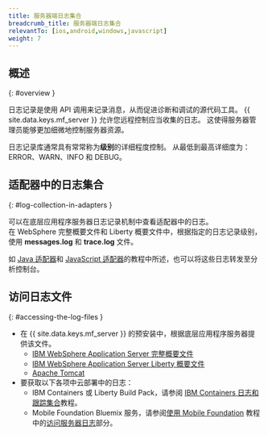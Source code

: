 ```yaml
---
title: 服务器端日志集合
breadcrumb_title: 服务器端日志集合
relevantTo: [ios,android,windows,javascript]
weight: 7
---
```

<!-- NLS_CHARSET=UTF-8 -->
## 概述
{: #overview }

日志记录是使用 API 调用来记录消息，从而促进诊断和调试的源代码工具。 {{ site.data.keys.mf_server }} 允许您远程控制应当收集的日志。 这使得服务器管理员能够更加细微地控制服务器资源。

日志记录库通常具有常常称为**级别**的详细程度控制。 从最低到最高详细度为：ERROR、WARN、INFO 和 DEBUG。 

## 适配器中的日志集合
{: #log-collection-in-adapters }

可以在底层应用程序服务器日志记录机制中查看适配器中的日志。  
在 WebSphere 完整概要文件和 Liberty 概要文件中，根据指定的日志记录级别，使用 **messages.log** 和 **trace.log** 文件。 

如 [Java 适配器](java-adapter)和 [JavaScript 适配器](javascript-adapter)的教程中所述，也可以将这些日志转发至分析控制台。

## 访问日志文件
{: #accessing-the-log-files }

* 在 {{ site.data.keys.mf_server }} 的预安装中，根据底层应用程序服务器提供该文件。 
    * [IBM WebSphere Application Server 完整概要文件](http://ibm.biz/knowctr#SSEQTP_8.5.5/com.ibm.websphere.base.doc/ae/ttrb_trcover.html)
    * [IBM WebSphere Application Server Liberty 概要文件](http://ibm.biz/knowctr#SSEQTP_8.5.5/com.ibm.websphere.wlp.doc/ae/rwlp_logging.html?cp=SSEQTP_8.5.5%2F1-16-0-0)
    * [Apache Tomcat](http://tomcat.apache.org/tomcat-7.0-doc/logging.html)
* 要获取以下各项中云部署中的日志：
    * IBM Containers 或 Liberty Build Pack，请参阅 [IBM Containers 日志和跟踪集合](../../bluemix/mobilefirst-server-using-scripts/log-and-trace-collection/)教程。
    * Mobile Foundation Bluemix 服务，请参阅[使用 Mobile Foundation](../../bluemix/using-mobile-foundation) 教程中的[访问服务器日志](../../bluemix/using-mobile-foundation/#accessing-server-logs)部分。
